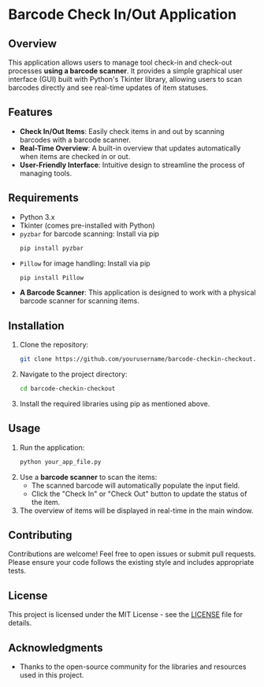 # Barcode Check In/Out Application

## Overview
This application allows users to manage tool check-in and check-out processes **using a barcode scanner**. It provides a simple graphical user interface (GUI) built with Python's Tkinter library, allowing users to scan barcodes directly and see real-time updates of item statuses.

## Features
- **Check In/Out Items**: Easily check items in and out by scanning barcodes with a barcode scanner.
- **Real-Time Overview**: A built-in overview that updates automatically when items are checked in or out.
- **User-Friendly Interface**: Intuitive design to streamline the process of managing tools.

## Requirements
- Python 3.x
- Tkinter (comes pre-installed with Python)
- `pyzbar` for barcode scanning: Install via pip
    ```bash
    pip install pyzbar
    ```
- `Pillow` for image handling: Install via pip
    ```bash
    pip install Pillow
    ```
- **A Barcode Scanner**: This application is designed to work with a physical barcode scanner for scanning items.

## Installation
1. Clone the repository:
    ```bash
    git clone https://github.com/yourusername/barcode-checkin-checkout.git
    ```
2. Navigate to the project directory:
    ```bash
    cd barcode-checkin-checkout
    ```
3. Install the required libraries using pip as mentioned above.

## Usage
1. Run the application:
    ```bash
    python your_app_file.py
    ```
2. Use a **barcode scanner** to scan the items:
   - The scanned barcode will automatically populate the input field.
   - Click the "Check In" or "Check Out" button to update the status of the item.
3. The overview of items will be displayed in real-time in the main window.

## Contributing
Contributions are welcome! Feel free to open issues or submit pull requests. Please ensure your code follows the existing style and includes appropriate tests.

## License
This project is licensed under the MIT License - see the [LICENSE](LICENSE) file for details.

## Acknowledgments
- Thanks to the open-source community for the libraries and resources used in this project.
